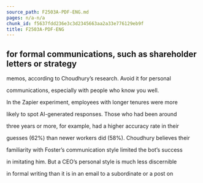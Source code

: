 ```yaml
---
source_path: F2503A-PDF-ENG.md
pages: n/a-n/a
chunk_id: f5637fdd236e3c3d2345663aa2a33e776129eb9f
title: F2503A-PDF-ENG
---
```

## for formal communications, such as shareholder letters or strategy

memos, according to Choudhury’s research. Avoid it for personal

communications, especially with people who know you well.

In the Zapier experiment, employees with longer tenures were more

likely to spot AI-generated responses. Those who had been around

three years or more, for example, had a higher accuracy rate in their

guesses (62%) than newer workers did (58%). Choudhury believes their

familiarity with Foster’s communication style limited the bot’s success

in imitating him. But a CEO’s personal style is much less discernible

in formal writing than it is in an email to a subordinate or a post on
